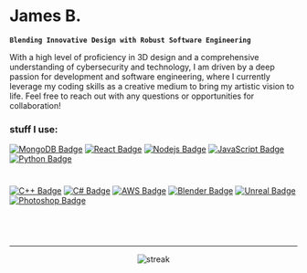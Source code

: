 # James B.
**`Blending Innovative Design with Robust Software Engineering`**

With a high level of proficiency in 3D design and a comprehensive understanding of cybersecurity and technology, I am driven by a deep passion for development and software engineering, where I currently leverage my coding skills as a creative medium to bring my artistic vision to life. Feel free to reach out with any questions or opportunities for collaboration!


<h3 align="left">stuff I use:</h3>


<p align="center"> 

[![MongoDB Badge](https://img.shields.io/badge/MongoDB-grey?style=for-the-badge&logo=mongodb&link=https%3A%2F%2Fwww.mongodb.com%2F)](#)
[![React Badge](https://img.shields.io/badge/React-black?style=for-the-badge&logo=react&link=https%3A%2F%2Freact.dev%2F)](#)
[![Nodejs Badge](https://img.shields.io/badge/NodeJS-grey?style=for-the-badge&logo=nodedotjs&link=https%3A%2F%2Fnodejs.org)](#)
[![JavaScript Badge](https://img.shields.io/badge/JavaScript-black?style=for-the-badge&logo=javascript&link=https%3A%2F%2Fdeveloper.mozilla.org%2Fen-US%2Fdocs%2FWeb%2FJavaScript)](#)
[![Python Badge](https://img.shields.io/badge/Python-%231E365C?style=for-the-badge&logo=python&link=https%3A%2F%2Fwww.python.org%2F)](#)

</p>

#

<p align="center"> 
  
[![C++ Badge](https://img.shields.io/badge/c%2B%2B-blue?style=for-the-badge&logo=cplusplus&link=https%3A%2F%2Fwww.w3schools.com%2Fcpp%2F)](#)
[![C# Badge](https://img.shields.io/badge/c%23-%23239120?style=for-the-badge&logo=csharp&link=https%3A%2F%2Fwww.w3schools.com%2Fcs%2F)](#)
[![AWS Badge](https://img.shields.io/badge/AWS-orange?style=for-the-badge&logo=amazonaws&link=https%3A%2F%2Faws.amazon.com%2F)](#)
[![Blender Badge](https://img.shields.io/badge/blender-blue?style=for-the-badge&logo=blender&link=https%3A%2F%2Fwww.blender.org%2F)](#)
[![Unreal Badge](https://img.shields.io/badge/unreal-%230E1128?style=for-the-badge&logo=unrealengine&link=https%3A%2F%2Fwww.unrealengine.com%2Fen-US)](#)
[![Photoshop Badge](https://img.shields.io/badge/Photoshop-%230D127E?style=for-the-badge&logo=adobephotoshop&link=https%3A%2F%2Fwww.adobe.com%2Fproducts%2Fphotoshop.html)](#)

</p>

  <br/>

#
###

---


<p align="center"><img align="center" src="(https://github-readme-streak-stats.herokuapp.com?user=jaythestampede&theme=sea-dark)](https://git.io/streak-stats)" alt="streak" /></p>

